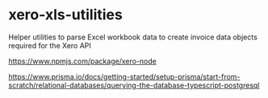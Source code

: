 # xero-xls-utilities

Helper utilities to parse Excel workbook data to create invoice data objects required for the Xero API

https://www.npmjs.com/package/xero-node

https://www.prisma.io/docs/getting-started/setup-prisma/start-from-scratch/relational-databases/querying-the-database-typescript-postgresql
 
